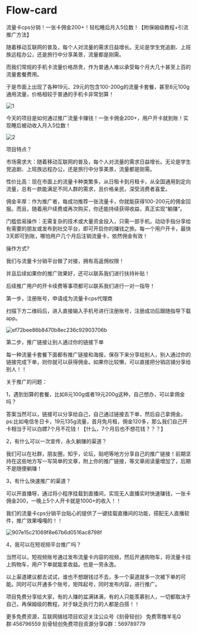 # Flow-card
流量卡cps分销！一张卡佣金200+！轻松睡后月入5位数！【附保姆级教程+引流推广方法】

随着移动互联网的普及，每个人对流量的需求日益增长。无论是学生党追剧、上班族远程办公，还是旅行中分享美景，流量都是刚需。

而我们常规的手机卡流量价格昂贵，作为普通人难以承受每个月大几十甚至上百的流量套餐费用。

于是市面上出现了各种19元、29元的包含100-200g的流量卡套餐，甚至8元100g通用流量，价格相较于普通的手机卡非常划算！

![1](https://github.com/user-attachments/assets/fc700986-31e7-4efb-9538-49a9dca6e65c)

今天的项目是如何通过推广流量卡赚钱！一张卡佣金200+，用户开卡就到账！实现睡后被动收入月入5位数！

![2](https://github.com/user-attachments/assets/9e46a229-0e79-4af2-93c7-9074bab93788)

项目特点？


市场需求大：随着移动互联网的普及，每个人对流量的需求日益增长。无论是学生党追剧、上班族远程办公，还是旅行中分享美景，流量都是刚需。

性价比高：现在市面上的流量卡种类繁多，从日租卡到月租卡，从全国通用到定向流量，总有一款能满足不同人群的需求，且价格亲民，深受消费者喜爱。

佣金丰厚：作为推广者，每成功推荐一张流量卡，你就能获得100-200元的佣金回报。而且，随着用户续费或再次购买，你还能持续获得收益，真正实现“躺赚”。

门槛低易操作：无需复杂的技术或大量资金投入，只需一部手机，动动手指分享给有需要的朋友或发布到社交平台，即可开启你的赚钱之旅。每一个用户开卡，最快3天即可到账，哪怕用户几个月后注销流量卡，依然佣金有效！


操作方式?

我们与流量卡分销平台做了对接，拥有高返佣权限！

并且后续如果你的推广效果好，还可以联系我们进行扶持补贴！

后续推广用户的开卡续费等事项都可以联系我们进行一对一指导！

第一步，注册账号，申请成为流量卡cps代理商

扫描下方二维码后，进入直接输入手机号进行注册账号，注册成功后跟随指导下载app。

![ef72bee86b8470b8ec236c92903706b](https://github.com/user-attachments/assets/813bcf08-d223-48e7-b672-e312f2396082)

第二步，推广链接让别人通过你的链接下单

每一种流量卡套餐下面都有推广链接和海报，保存下来分享给别人，别人通过你的链接完成下单，则你就可以获得佣金。如果你比较懒，可以直接把分销店铺分享给别人！！


关于推广的问题：


1，遇到划算的套餐，比如8元100g或者19元200g这种，自己想办，可以拿佣金吗？

答案当然可以，链接可以分享给自己，自己通过链接去下单，然后自己拿佣金。ps:比如电信冬日卡，19元135g流量，首月免月租，佣金120多，那么我们自己开卡相当于可以白嫖7个月不花钱！【什么，7个月后也不想花钱？？？】


2，有什么可以一次宣传，永久躺赚的渠道？

我们可以在社群，朋友圈，知乎，论坛，贴吧等地方分享自己的推广链接！前期坚持在这些地方写一写简单的文章，附上你的推广链接，等文章阅读量增加了，后期不是随便躺赚！



3，有什么快速推广的渠道？

可以开直播呀，通过将小程序挂载到直播间，实现无人直播实时快速赚钱，一张卡佣金200，一晚上5个人开卡就是1000+的收入！！

我们的流量卡cps分销平台贴心的提供了一键挂载直播间的功能，搭配无人直播软件，推广效果嘎嘎的！！

![907e15c21069f8e67b6d0516ac8798f](https://github.com/user-attachments/assets/d576f1c5-21fa-42dc-9905-255a4ec67dab)


4，我可以在短视频平台推广吗？


当然可以，短视频账号通过发布流量卡内容的视频，然后开通购物车，将流量卡挂上购物车，用户下单就能拿收益。也是一劳永逸。

以上渠道建议都去试试，谁也不想跟钱过不去，多一个渠道就多一次被下单的可能。同时可以开通多个账号，矩阵起号，同时发布内容，进行推广。

项目免费分享给大家，有的人赚的盆满钵满，有的人只能羡慕别人，一切都取决于自己，再保姆级的教程，对于缺乏执行力的人都是白搭！！


更多免费资源，互联网搞钱项目欢迎关注公众号《刻骨轻创》
免费零撸羊毛Q群:456796559
刻骨轻创免费项目资源分享Q群：569789779
